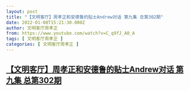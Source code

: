 ```yaml
---
layout: post
title: "【文明客厅】周孝正和安德鲁的贴士Andrew对话 第九集 总第302期"
date: 2022-01-08T15:21:30.000Z
author: 文明客厅周孝正
from: https://www.youtube.com/watch?v=C_q9fJ_A0_A
tags: [ 文明客厅周孝正 ]
categories: [ 文明客厅周孝正 ]
---
```

<!--1641655290000-->
[【文明客厅】周孝正和安德鲁的贴士Andrew对话 第九集 总第302期](https://www.youtube.com/watch?v=C_q9fJ_A0_A)
------

<div>

</div>
